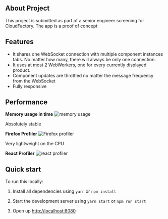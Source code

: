 ## About Project
This project is submitted as part of a senior engineer screening for CloudFactory. The app is a proof of concept 

## Features

-   It shares one WebSocket connection with multiple component instances tabs. No matter how many, there will always be only one connection.
-   It uses at most 2 WebWorkers, one for every currently displayed product.
-   Component updates are throttled no matter the message frequency from the WebSocket
-   Fully responsive

## Performance

**Memory usage in time**
![memory usage](https://i.ibb.co/qjhL4qQ/Screenshot-2021-07-04-at-14-15-51.png)

Absolutely stable

**Firefox Profiler**
![Firefox profiler](https://i.ibb.co/DK87DW7/Screenshot-2021-07-04-at-14-08-36.png)

Very lightweight on the CPU

**React Profiler**
![react profiler](https://i.ibb.co/hcQ4FCc/Screenshot-2021-07-04-at-14-20-05.png)



## Quick start

To run this locally:



1. Install all dependencies using `yarn` or `npm install`

2. Start the development server using `yarn start` or `npm run start`

3. Open up [http://localhost:8080](http://localhost:8080)
